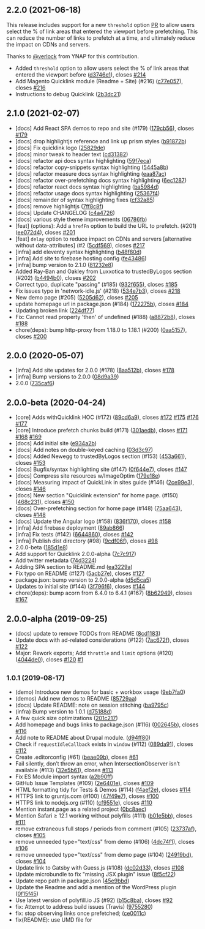 ## 2.2.0 (2021-06-18)

This release includes support for a new `threshold` option [PR](https://github.com/GoogleChromeLabs/quicklink/pull/214) to allow users select the % of link areas that entered the viewport before prefetching. This can reduce the number of links to prefetch at a time, and ultimately reduce the impact on CDNs and servers. 

Thanks to [@verlock](https://github.com/verlok) from YNAP for this contribution.

* Added `threshold` option to allow users select the % of link areas that entered the viewport before  ([d3746e1](https://github.com/GoogleChromeLabs/quicklink/commit/d3746e1)), closes [#214](https://github.com/GoogleChromeLabs/quicklink/issues/214)
* Add Magento Quicklink module (Readme + Site) (#216) ([c77e057](https://github.com/GoogleChromeLabs/quicklink/commit/c77e057)), closes [#216](https://github.com/GoogleChromeLabs/quicklink/issues/216)
* Instructions to debug Quicklink ([2b3dc21](https://github.com/GoogleChromeLabs/quicklink/commit/2b3dc21))

## 2.1.0 (2021-02-07)

* [docs] Add React SPA demos to repo and site (#179) ([179cb56](https://github.com/GoogleChromeLabs/quicklink/commit/179cb56)), closes [#179](https://github.com/GoogleChromeLabs/quicklink/issues/179)
* [docs] drop highlightjs reference and link up prism styles ([b91872b](https://github.com/GoogleChromeLabs/quicklink/commit/b91872b))
* [docs] Fix quicklink logo ([25829de](https://github.com/GoogleChromeLabs/quicklink/commit/25829de))
* [docs] minor tweak to header text ([cd31382](https://github.com/GoogleChromeLabs/quicklink/commit/cd31382))
* [docs] refactor api docs syntax highlighting ([59f7eca](https://github.com/GoogleChromeLabs/quicklink/commit/59f7eca))
* [docs] refactor copy-snippets syntax highlighting ([5445a8b](https://github.com/GoogleChromeLabs/quicklink/commit/5445a8b))
* [docs] refactor measure docs syntax highlighting ([eaa87ac](https://github.com/GoogleChromeLabs/quicklink/commit/eaa87ac))
* [docs] refactor over-prefetching docs syntax highlighting ([6ec1287](https://github.com/GoogleChromeLabs/quicklink/commit/6ec1287))
* [docs] refactor react docs syntax highlighting ([ba5984d](https://github.com/GoogleChromeLabs/quicklink/commit/ba5984d))
* [docs] refactor usage docs syntax highlighting ([25367f4](https://github.com/GoogleChromeLabs/quicklink/commit/25367f4))
* [docs] remainder of syntax highlighting fixes ([cf32a85](https://github.com/GoogleChromeLabs/quicklink/commit/cf32a85))
* [docs] remove highlightjs ([7ff8c8f](https://github.com/GoogleChromeLabs/quicklink/commit/7ff8c8f))
* [docs] Update CHANGELOG ([c4a4726](https://github.com/GoogleChromeLabs/quicklink/commit/c4a4726))
* [docs] various style theme improvements ([06786fb](https://github.com/GoogleChromeLabs/quicklink/commit/06786fb))
* [feat] (options): Add a `hrefFn` option to build the URL to prefetch. (#201) ([ee072d4](https://github.com/GoogleChromeLabs/quicklink/commit/ee072d4)), closes [#201](https://github.com/GoogleChromeLabs/quicklink/issues/201)
* [feat] `delay` option to reduce impact on CDNs and servers [alternative without data-attributes] (#2 ([5cdf569](https://github.com/GoogleChromeLabs/quicklink/commit/5cdf569)), closes [#217](https://github.com/GoogleChromeLabs/quicklink/issues/217)
* [infra] add eleventy syntax highlighting ([b48f80d](https://github.com/GoogleChromeLabs/quicklink/commit/b48f80d))
* [infra] Add site to firebase hosting config ([fe43486](https://github.com/GoogleChromeLabs/quicklink/commit/fe43486))
* [infra] bump version to 2.1.0 ([81232e8](https://github.com/GoogleChromeLabs/quicklink/commit/81232e8))
* Added Ray-Ban and Oakley from Luxxotica to trustedByLogos section (#202) ([b4494b0](https://github.com/GoogleChromeLabs/quicklink/commit/b4494b0)), closes [#202](https://github.com/GoogleChromeLabs/quicklink/issues/202)
* Correct typo, duplicate "passing" (#185) ([932f655](https://github.com/GoogleChromeLabs/quicklink/commit/932f655)), closes [#185](https://github.com/GoogleChromeLabs/quicklink/issues/185)
* Fix issues typo in 'network-idle.js' (#218) ([534e7b3](https://github.com/GoogleChromeLabs/quicklink/commit/534e7b3)), closes [#218](https://github.com/GoogleChromeLabs/quicklink/issues/218)
* New demo page (#205) ([5205d62](https://github.com/GoogleChromeLabs/quicklink/commit/5205d62)), closes [#205](https://github.com/GoogleChromeLabs/quicklink/issues/205)
* update homepage url in package.json (#184) ([172275b](https://github.com/GoogleChromeLabs/quicklink/commit/172275b)), closes [#184](https://github.com/GoogleChromeLabs/quicklink/issues/184)
* Updating broken link ([224df77](https://github.com/GoogleChromeLabs/quicklink/commit/224df77))
* Fix: Cannot read property 'then' of undefined (#188) ([a8872b8](https://github.com/GoogleChromeLabs/quicklink/commit/a8872b8)), closes [#188](https://github.com/GoogleChromeLabs/quicklink/issues/188)
* chore(deps): bump http-proxy from 1.18.0 to 1.18.1 (#200) ([0aa5157](https://github.com/GoogleChromeLabs/quicklink/commit/0aa5157)), closes [#200](https://github.com/GoogleChromeLabs/quicklink/issues/200)



## 2.0.0 (2020-05-07)

* [infra] Add site updates for 2.0.0 (#178) ([8aa512b](https://github.com/GoogleChromeLabs/quicklink/commit/8aa512b)), closes [#178](https://github.com/GoogleChromeLabs/quicklink/issues/178)
* [infra] Bump versions to 2.0.0 ([08d9a39](https://github.com/GoogleChromeLabs/quicklink/commit/08d9a39))
* 2.0.0 ([735caf6](https://github.com/GoogleChromeLabs/quicklink/commit/735caf6))



## 2.0.0-beta (2020-04-24)

* [core] Adds withQuicklink HOC (#172) ([89cd6a9](https://github.com/GoogleChromeLabs/quicklink/commit/89cd6a9)), closes [#172](https://github.com/GoogleChromeLabs/quicklink/issues/172) [#175](https://github.com/GoogleChromeLabs/quicklink/issues/175) [#176](https://github.com/GoogleChromeLabs/quicklink/issues/176) [#177](https://github.com/GoogleChromeLabs/quicklink/issues/177)
* [core] Introduce prefetch chunks build (#171) ([301aedb](https://github.com/GoogleChromeLabs/quicklink/commit/301aedb)), closes [#171](https://github.com/GoogleChromeLabs/quicklink/issues/171) [#168](https://github.com/GoogleChromeLabs/quicklink/issues/168) [#169](https://github.com/GoogleChromeLabs/quicklink/issues/169)
* [docs] Add initial site ([e934a2b](https://github.com/GoogleChromeLabs/quicklink/commit/e934a2b))
* [docs] Add notes on double-keyed caching ([03d3c97](https://github.com/GoogleChromeLabs/quicklink/commit/03d3c97))
* [docs] Added Newegg to trustedByLogos section (#153) ([453a661](https://github.com/GoogleChromeLabs/quicklink/commit/453a661)), closes [#153](https://github.com/GoogleChromeLabs/quicklink/issues/153)
* [docs] Bugfix/syntax highlighting site (#147) ([0f644e7](https://github.com/GoogleChromeLabs/quicklink/commit/0f644e7)), closes [#147](https://github.com/GoogleChromeLabs/quicklink/issues/147)
* [docs] Compress site resources w/ImageOptim ([179e18e](https://github.com/GoogleChromeLabs/quicklink/commit/179e18e))
* [docs] Measuring impact of QuickLink in sites guide (#146) ([2ce99e3](https://github.com/GoogleChromeLabs/quicklink/commit/2ce99e3)), closes [#146](https://github.com/GoogleChromeLabs/quicklink/issues/146)
* [docs] New section "Quicklink extension" for home page. (#150) ([468c231](https://github.com/GoogleChromeLabs/quicklink/commit/468c231)), closes [#150](https://github.com/GoogleChromeLabs/quicklink/issues/150)
* [docs] Over-prefetching section for home page (#148) ([75aa643](https://github.com/GoogleChromeLabs/quicklink/commit/75aa643)), closes [#148](https://github.com/GoogleChromeLabs/quicklink/issues/148)
* [docs] Update the Angular logo (#158) ([836f170](https://github.com/GoogleChromeLabs/quicklink/commit/836f170)), closes [#158](https://github.com/GoogleChromeLabs/quicklink/issues/158)
* [infra] Add firebase deployment ([89ab866](https://github.com/GoogleChromeLabs/quicklink/commit/89ab866))
* [infra] Fix tests (#142) ([6644860](https://github.com/GoogleChromeLabs/quicklink/commit/6644860)), closes [#142](https://github.com/GoogleChromeLabs/quicklink/issues/142)
* [infra] Publish dist directory (#98) ([9cdf06f](https://github.com/GoogleChromeLabs/quicklink/commit/9cdf06f)), closes [#98](https://github.com/GoogleChromeLabs/quicklink/issues/98)
* 2.0.0-beta ([185d1e8](https://github.com/GoogleChromeLabs/quicklink/commit/185d1e8))
* Add support for Quicklink 2.0.0-alpha ([7c7c917](https://github.com/GoogleChromeLabs/quicklink/commit/7c7c917))
* Add twitter metadata ([74d3224](https://github.com/GoogleChromeLabs/quicklink/commit/74d3224))
* Adding SPA section to README.md  ([ea3229a](https://github.com/GoogleChromeLabs/quicklink/commit/ea3229a))
* Fix typo on README (#127) ([5acb27e](https://github.com/GoogleChromeLabs/quicklink/commit/5acb27e)), closes [#127](https://github.com/GoogleChromeLabs/quicklink/issues/127)
* package.json: bump version to 2.0.0-alpha ([d5d5ca5](https://github.com/GoogleChromeLabs/quicklink/commit/d5d5ca5))
* Updates to initial site (#144) ([3f796f6](https://github.com/GoogleChromeLabs/quicklink/commit/3f796f6)), closes [#144](https://github.com/GoogleChromeLabs/quicklink/issues/144)
* chore(deps): bump acorn from 6.4.0 to 6.4.1 (#167) ([8b62949](https://github.com/GoogleChromeLabs/quicklink/commit/8b62949)), closes [#167](https://github.com/GoogleChromeLabs/quicklink/issues/167)



## 2.0.0-alpha (2019-09-25)

* (docs) update to remove TODOs from README ([8cd1183](https://github.com/GoogleChromeLabs/quicklink/commit/8cd1183))
* Update docs with ad-related considerations (#122) ([7ac672f](https://github.com/GoogleChromeLabs/quicklink/commit/7ac672f)), closes [#122](https://github.com/GoogleChromeLabs/quicklink/issues/122)
* Major: Rework exports; Add `throttle` and `limit` options (#120) ([4044de0](https://github.com/GoogleChromeLabs/quicklink/commit/4044de0)), closes [#120](https://github.com/GoogleChromeLabs/quicklink/issues/120) [#1](https://github.com/GoogleChromeLabs/quicklink/issues/1)



## <small>1.0.1 (2019-08-17)</small>

* (demo) Introduce new demos for basic + workbox usage ([9eb7fa0](https://github.com/GoogleChromeLabs/quicklink/commit/9eb7fa0))
* (demos) Add new demos to README ([85729aa](https://github.com/GoogleChromeLabs/quicklink/commit/85729aa))
* (docs) Update README: note on session stitching ([ba9795c](https://github.com/GoogleChromeLabs/quicklink/commit/ba9795c))
* (infra) Bump version to 1.0.1 ([d75188d](https://github.com/GoogleChromeLabs/quicklink/commit/d75188d))
* A few quick size optimizations ([201c217](https://github.com/GoogleChromeLabs/quicklink/commit/201c217))
* Add homepage and bugs links to package.json (#116) ([002645b](https://github.com/GoogleChromeLabs/quicklink/commit/002645b)), closes [#116](https://github.com/GoogleChromeLabs/quicklink/issues/116)
* Add note to README about Drupal module. ([d94ff80](https://github.com/GoogleChromeLabs/quicklink/commit/d94ff80))
* Check if `requestIdleCallback` exists in `window` (#112) ([089da91](https://github.com/GoogleChromeLabs/quicklink/commit/089da91)), closes [#112](https://github.com/GoogleChromeLabs/quicklink/issues/112)
* Create .editorconfig (#61) ([beae09b](https://github.com/GoogleChromeLabs/quicklink/commit/beae09b)), closes [#61](https://github.com/GoogleChromeLabs/quicklink/issues/61)
* Fail silently, don’t throw an error, when IntersectionObserver isn’t available (#113) ([32e5b61](https://github.com/GoogleChromeLabs/quicklink/commit/32e5b61)), closes [#113](https://github.com/GoogleChromeLabs/quicklink/issues/113)
* Fix ES Module import syntax ([a2b90ff](https://github.com/GoogleChromeLabs/quicklink/commit/a2b90ff))
* GitHub Issue Templates (#109) ([2e6401e](https://github.com/GoogleChromeLabs/quicklink/commit/2e6401e)), closes [#109](https://github.com/GoogleChromeLabs/quicklink/issues/109)
* HTML formatting tidy for Tests & Demos (#114) ([f4aef2e](https://github.com/GoogleChromeLabs/quicklink/commit/f4aef2e)), closes [#114](https://github.com/GoogleChromeLabs/quicklink/issues/114)
* HTTPS link to gruntjs.com (#100) ([47f49e7](https://github.com/GoogleChromeLabs/quicklink/commit/47f49e7)), closes [#100](https://github.com/GoogleChromeLabs/quicklink/issues/100)
* HTTPS link to nodejs.org (#110) ([cf9551e](https://github.com/GoogleChromeLabs/quicklink/commit/cf9551e)), closes [#110](https://github.com/GoogleChromeLabs/quicklink/issues/110)
* Mention instant.page as a related project ([0bc8aec](https://github.com/GoogleChromeLabs/quicklink/commit/0bc8aec))
* Mention Safari ≥ 12.1 working without polyfills (#111) ([b01e5bb](https://github.com/GoogleChromeLabs/quicklink/commit/b01e5bb)), closes [#111](https://github.com/GoogleChromeLabs/quicklink/issues/111)
* remove extraneous full stops / periods from comment (#105) ([23737af](https://github.com/GoogleChromeLabs/quicklink/commit/23737af)), closes [#105](https://github.com/GoogleChromeLabs/quicklink/issues/105)
* remove unneeded type="text/css"  from demo (#106) ([4dc74f1](https://github.com/GoogleChromeLabs/quicklink/commit/4dc74f1)), closes [#106](https://github.com/GoogleChromeLabs/quicklink/issues/106)
* remove unneeded type="text/css"  from demo page (#104) ([24919bd](https://github.com/GoogleChromeLabs/quicklink/commit/24919bd)), closes [#104](https://github.com/GoogleChromeLabs/quicklink/issues/104)
* Update link to Gatsby with Guess.js (#108) ([dc02d33](https://github.com/GoogleChromeLabs/quicklink/commit/dc02d33)), closes [#108](https://github.com/GoogleChromeLabs/quicklink/issues/108)
* Update microbundle to fix "missing JSX plugin" issue ([8f5cf22](https://github.com/GoogleChromeLabs/quicklink/commit/8f5cf22))
* Update repo path in package.json ([45e9bbd](https://github.com/GoogleChromeLabs/quicklink/commit/45e9bbd))
* Update the Readme and add a mention of the WordPress plugin ([0f15f45](https://github.com/GoogleChromeLabs/quicklink/commit/0f15f45))
* Use latest version of polyfill.io JS (#92) ([b15c8ba](https://github.com/GoogleChromeLabs/quicklink/commit/b15c8ba)), closes [#92](https://github.com/GoogleChromeLabs/quicklink/issues/92)
* fix: Attempt to address build issues (Travis) ([9755280](https://github.com/GoogleChromeLabs/quicklink/commit/9755280))
* fix: stop observing links once prefetched; ([ce0011c](https://github.com/GoogleChromeLabs/quicklink/commit/ce0011c))
* fix(README): use UMD file for <script> tags ([e735eb7](https://github.com/GoogleChromeLabs/quicklink/commit/e735eb7))
* docs(browser-support): add note for IE9-10 users (#67) ([aa40490](https://github.com/GoogleChromeLabs/quicklink/commit/aa40490)), closes [#67](https://github.com/GoogleChromeLabs/quicklink/issues/67)
* docs(README): add simplified Chinese version for README.md (#36) ([a3e0221](https://github.com/GoogleChromeLabs/quicklink/commit/a3e0221)), closes [#36](https://github.com/GoogleChromeLabs/quicklink/issues/36)
* docs(README): add URL fragments note about ignores (#52, #49) ([c28c002](https://github.com/GoogleChromeLabs/quicklink/commit/c28c002)), closes [#52](https://github.com/GoogleChromeLabs/quicklink/issues/52) [#49](https://github.com/GoogleChromeLabs/quicklink/issues/49)
* docs(README): address feedback (ignores) ([95ee730](https://github.com/GoogleChromeLabs/quicklink/commit/95ee730))
* docs(README): formatting -> recipe headings ([0073e2a](https://github.com/GoogleChromeLabs/quicklink/commit/0073e2a))
* docs(translated README): link to zh-CN MDN docs ([409cb2c](https://github.com/GoogleChromeLabs/quicklink/commit/409cb2c))
* ci: update Yarn with the recommended official commands ([1a92452](https://github.com/GoogleChromeLabs/quicklink/commit/1a92452))
* ci: use Yarn for all scripts ([4477ec6](https://github.com/GoogleChromeLabs/quicklink/commit/4477ec6))
* chore(release): add conventional-changelog-cli & changelog ([532b985](https://github.com/GoogleChromeLabs/quicklink/commit/532b985))



## 1.0.0 (2018-12-14)

* release(package.json): bump to 1.0.0 ([bd82a6c](https://github.com/GoogleChromeLabs/quicklink/commit/bd82a6c))
* infra(prefetch.mjs): add jsdoc for third-arg to prefetcher ([c5ed343](https://github.com/GoogleChromeLabs/quicklink/commit/c5ed343))
* infra(tests): fix linting for spec ([ba74f11](https://github.com/GoogleChromeLabs/quicklink/commit/ba74f11))
* docs: clarify Network Information API browser support ([ac5f7d9](https://github.com/GoogleChromeLabs/quicklink/commit/ac5f7d9))
* docs: describe “ignores” & add recipe ([26a126c](https://github.com/GoogleChromeLabs/quicklink/commit/26a126c))
* docs: describe new opts w/ recipes ([d2a7870](https://github.com/GoogleChromeLabs/quicklink/commit/d2a7870))
* docs(README.md): clarify layered support ([0025caa](https://github.com/GoogleChromeLabs/quicklink/commit/0025caa))
* test: add “ignores” suite ([b89faf0](https://github.com/GoogleChromeLabs/quicklink/commit/b89faf0))
* test: add origins & sameOrigin suites ([21f601b](https://github.com/GoogleChromeLabs/quicklink/commit/21f601b))
* fix: add "unpkg" entry ([3a0d97c](https://github.com/GoogleChromeLabs/quicklink/commit/3a0d97c))
* fix: drop `sameOrigin` but move to same origin default; ([11af301](https://github.com/GoogleChromeLabs/quicklink/commit/11af301))
* fix: remove `typeof document` check; ([c578c32](https://github.com/GoogleChromeLabs/quicklink/commit/c578c32))
* fix: rename “filter” -> “ignores” ([a1544da](https://github.com/GoogleChromeLabs/quicklink/commit/a1544da))
* fix: retain RegExp caller context ([53f5169](https://github.com/GoogleChromeLabs/quicklink/commit/53f5169))
* fix: revert `options` inlining; ([194881f](https://github.com/GoogleChromeLabs/quicklink/commit/194881f))
* feat: add “opt.origins” for inspecting before queue; ([1074d46](https://github.com/GoogleChromeLabs/quicklink/commit/1074d46))
* feat: add flexible `filter` option; ([4e64ca1](https://github.com/GoogleChromeLabs/quicklink/commit/4e64ca1))
* feat: add option to restrict same origin; ([2a31aee](https://github.com/GoogleChromeLabs/quicklink/commit/2a31aee))
* feat(index.mjs): normalize URLs being prefetched (#27) ([1da37f4](https://github.com/GoogleChromeLabs/quicklink/commit/1da37f4)), closes [#27](https://github.com/GoogleChromeLabs/quicklink/issues/27)
* add test & recipe for all origins ([ab6375a](https://github.com/GoogleChromeLabs/quicklink/commit/ab6375a))
* fixed polyfilling ([92e11ed](https://github.com/GoogleChromeLabs/quicklink/commit/92e11ed))
* new URL(...): add location.href as second parameter ([d8ed5f9](https://github.com/GoogleChromeLabs/quicklink/commit/d8ed5f9))
* tests(test-static-url-list): expand prefetch URL paths ([3027c72](https://github.com/GoogleChromeLabs/quicklink/commit/3027c72))
* golf: compress `support` helper; ([9df00ff](https://github.com/GoogleChromeLabs/quicklink/commit/9df00ff))
* golf: inline `options.priority` default; ([36cc199](https://github.com/GoogleChromeLabs/quicklink/commit/36cc199))
* golf: inline `options` defaults; ([fe5f735](https://github.com/GoogleChromeLabs/quicklink/commit/fe5f735))
* golf: inline `withCredentials` assignment; ([1c94262](https://github.com/GoogleChromeLabs/quicklink/commit/1c94262))
* golf: only use `document.head` for append; ([189984a](https://github.com/GoogleChromeLabs/quicklink/commit/189984a))
* golf: save `navigator.connection` to var; ([5f95309](https://github.com/GoogleChromeLabs/quicklink/commit/5f95309))



## <small>0.1.2 (2018-12-12)</small>

* release(package.json): bump release ([de41a3c](https://github.com/GoogleChromeLabs/quicklink/commit/de41a3c))
* Fix wrong operator precedence: negation vs 'in' ([c2864b0](https://github.com/GoogleChromeLabs/quicklink/commit/c2864b0))
* fixes #5: localize and fix network-idle-callback deps ([807e8ad](https://github.com/GoogleChromeLabs/quicklink/commit/807e8ad)), closes [#5](https://github.com/GoogleChromeLabs/quicklink/issues/5)
* docs(README.md): add demo details (for #12) ([842f92a](https://github.com/GoogleChromeLabs/quicklink/commit/842f92a)), closes [#12](https://github.com/GoogleChromeLabs/quicklink/issues/12)
* docs(README.md): minor clean-up of demo text ([4c03801](https://github.com/GoogleChromeLabs/quicklink/commit/4c03801))
* docs(readme): correct a small typo ([93814e2](https://github.com/GoogleChromeLabs/quicklink/commit/93814e2))



## <small>0.1.1 (2018-12-12)</small>

* release(package.json): bump version ([25b7cc7](https://github.com/GoogleChromeLabs/quicklink/commit/25b7cc7))
* Readme: Fix Guessjs website link ([0a32e19](https://github.com/GoogleChromeLabs/quicklink/commit/0a32e19))
* fix: amend incorrect `querySelector` call ([e330066](https://github.com/GoogleChromeLabs/quicklink/commit/e330066))



## 0.1.0 (2018-12-11)

* 0.1.0 ([a76eade](https://github.com/GoogleChromeLabs/quicklink/commit/a76eade))
* Clean up promises ([e4923ee](https://github.com/GoogleChromeLabs/quicklink/commit/e4923ee))
* feat(prefetch links scrolling into viewport) for #6 ([d1e825d](https://github.com/GoogleChromeLabs/quicklink/commit/d1e825d)), closes [#6](https://github.com/GoogleChromeLabs/quicklink/issues/6)
* fix typo~ ([0c791bf](https://github.com/GoogleChromeLabs/quicklink/commit/0c791bf))
* Improve basic demo ([04fa0d0](https://github.com/GoogleChromeLabs/quicklink/commit/04fa0d0))
* infra(lint-fixes) for index and prefetch ([c8c47f8](https://github.com/GoogleChromeLabs/quicklink/commit/c8c47f8))
* Make it proper IUU ([e6ffca9](https://github.com/GoogleChromeLabs/quicklink/commit/e6ffca9))
* Revert logic changes, but keep refactors ([a9d2216](https://github.com/GoogleChromeLabs/quicklink/commit/a9d2216))
* revert multi-if statement ([cbe616a](https://github.com/GoogleChromeLabs/quicklink/commit/cbe616a))
* docs(CONTRIBUTING.md): add contribution guidelines ([4a3da7b](https://github.com/GoogleChromeLabs/quicklink/commit/4a3da7b))
* docs(README): add link to gatsby guess plugin + prefetch notes ([d67a31a](https://github.com/GoogleChromeLabs/quicklink/commit/d67a31a))
* docs(README): add logo and badges ([ec2b87c](https://github.com/GoogleChromeLabs/quicklink/commit/ec2b87c))
* docs(README): changes for new boolean priority ([7ba57a6](https://github.com/GoogleChromeLabs/quicklink/commit/7ba57a6))
* docs(README): fix references to GoogleChomeLabs ([9056abe](https://github.com/GoogleChromeLabs/quicklink/commit/9056abe))
* docs(README): minor tweaks ([2c04988](https://github.com/GoogleChromeLabs/quicklink/commit/2c04988))
* release(package.json): bump due to priority now being Boolean ([d3c3806](https://github.com/GoogleChromeLabs/quicklink/commit/d3c3806))
* release(package.json): bump version ([5064745](https://github.com/GoogleChromeLabs/quicklink/commit/5064745))
* infra(eslint): bump to ecma 9 ([6336333](https://github.com/GoogleChromeLabs/quicklink/commit/6336333))
* infra(linting): fix linting issues from #15 ([e6c90d8](https://github.com/GoogleChromeLabs/quicklink/commit/e6c90d8)), closes [#15](https://github.com/GoogleChromeLabs/quicklink/issues/15)
* infra(tests): add test for links scrolled into viewport ([7b7e5ff](https://github.com/GoogleChromeLabs/quicklink/commit/7b7e5ff))
* infra(tests): minor rename ([62b60cd](https://github.com/GoogleChromeLabs/quicklink/commit/62b60cd))
* infra(travis): attempt to fix server perms ([fdbabff](https://github.com/GoogleChromeLabs/quicklink/commit/fdbabff))
* infra(travis): config for tests ([2f0631b](https://github.com/GoogleChromeLabs/quicklink/commit/2f0631b))
* infra(travis): revert ports ([972eacc](https://github.com/GoogleChromeLabs/quicklink/commit/972eacc))
* fix: match long ternary style ([06a9a0a](https://github.com/GoogleChromeLabs/quicklink/commit/06a9a0a))
* fix: move puppeteer to devdeps ([d98cec8](https://github.com/GoogleChromeLabs/quicklink/commit/d98cec8))
* golf: assert against `Map.get` existence; ([2cd1daf](https://github.com/GoogleChromeLabs/quicklink/commit/2cd1daf))
* golf: combine `nav.connection` if-statements; ([34e9718](https://github.com/GoogleChromeLabs/quicklink/commit/34e9718))
* golf: hoist shared “prefetcher” helper; ([2a5f63b](https://github.com/GoogleChromeLabs/quicklink/commit/2a5f63b))
* golf: inline `isIntersecting` filter; ([1037e38](https://github.com/GoogleChromeLabs/quicklink/commit/1037e38))
* golf: observe link & update Map in same loop; ([47b370d](https://github.com/GoogleChromeLabs/quicklink/commit/47b370d))
* golf: remove `return` within observer; ([0e569a3](https://github.com/GoogleChromeLabs/quicklink/commit/0e569a3))
* golf: remove duplicate `typeof document` check; ([1662c0c](https://github.com/GoogleChromeLabs/quicklink/commit/1662c0c))
* golf: skip `setAttribute` & assign directly; ([f7cb14e](https://github.com/GoogleChromeLabs/quicklink/commit/f7cb14e))
* golf: use `Array.from` to gather URL values; ([5def7dd](https://github.com/GoogleChromeLabs/quicklink/commit/5def7dd))
* golf: use `doc.head` & `doc.querySelector`; ([53b7d15](https://github.com/GoogleChromeLabs/quicklink/commit/53b7d15))
* golf: use Object.assign for defaults; ([11c4369](https://github.com/GoogleChromeLabs/quicklink/commit/11c4369))
* golf: use Promise instead of AsyncFunction; ([84a0468](https://github.com/GoogleChromeLabs/quicklink/commit/84a0468))
* golf: use Set & share `prefetch` caller; ([d221c51](https://github.com/GoogleChromeLabs/quicklink/commit/d221c51))
* golf: use ternary within prefetch functions; ([be441dc](https://github.com/GoogleChromeLabs/quicklink/commit/be441dc))
* golf(breaking): use Boolean for `priority` option; ([e478a47](https://github.com/GoogleChromeLabs/quicklink/commit/e478a47))



## <small>0.0.3 (2018-12-05)</small>

* release(package.json) bump to 0.0.3 ([2d46f53](https://github.com/GoogleChromeLabs/quicklink/commit/2d46f53))
* Docs(README): add browser support and typo fix ([d2e18ad](https://github.com/GoogleChromeLabs/quicklink/commit/d2e18ad))
* Docs(README): minor revisions (why, support, projects) ([59d23d4](https://github.com/GoogleChromeLabs/quicklink/commit/59d23d4))
* docs(prefetch): add missing jsdoc comments ([cada9d4](https://github.com/GoogleChromeLabs/quicklink/commit/cada9d4))
* docs(README.md): link to APIs used ([a9af442](https://github.com/GoogleChromeLabs/quicklink/commit/a9af442))
* docs(README): add note about timeoutFn ([46b0874](https://github.com/GoogleChromeLabs/quicklink/commit/46b0874))
* docs(README): add notes on unpkg and initializing ([3609ac9](https://github.com/GoogleChromeLabs/quicklink/commit/3609ac9))
* docs(README): add why and related projects. ([8799aca](https://github.com/GoogleChromeLabs/quicklink/commit/8799aca))
* docs(README): further revisions to browser support ([2e49f1f](https://github.com/GoogleChromeLabs/quicklink/commit/2e49f1f))
* refactor(index.mjs): fix timeoutFn fallbacks ([bfa8917](https://github.com/GoogleChromeLabs/quicklink/commit/bfa8917))
* feat(bundlesize): add initial setup ([61012b4](https://github.com/GoogleChromeLabs/quicklink/commit/61012b4))
* demos(basic.html): add simplest usage demo ([e51781b](https://github.com/GoogleChromeLabs/quicklink/commit/e51781b))
* demos(network-idle): add network-idle-callback demo ([d4ae22d](https://github.com/GoogleChromeLabs/quicklink/commit/d4ae22d))
* core(index.mjs): add support for timeoutFn ([524b72e](https://github.com/GoogleChromeLabs/quicklink/commit/524b72e))
* infra(package.json): server->start, add demos to linting ([783a1b5](https://github.com/GoogleChromeLabs/quicklink/commit/783a1b5))



## <small>0.0.2 (2018-11-27)</small>

* 0.0.1 ([cddf434](https://github.com/GoogleChromeLabs/quicklink/commit/cddf434))
* 0.0.2 ([eb5c15e](https://github.com/GoogleChromeLabs/quicklink/commit/eb5c15e))
* Drop private ([fadf8b3](https://github.com/GoogleChromeLabs/quicklink/commit/fadf8b3))
* fix test typos ([f3f3f9b](https://github.com/GoogleChromeLabs/quicklink/commit/f3f3f9b))
* release(pkg.json): bump ([200d528](https://github.com/GoogleChromeLabs/quicklink/commit/200d528))
* tests(bootstrap): extend timeout to 20000 ([e5bf3f3](https://github.com/GoogleChromeLabs/quicklink/commit/e5bf3f3))
* docs(README): add API, polyfills, expand recipes ([9205c20](https://github.com/GoogleChromeLabs/quicklink/commit/9205c20))
* docs(README): add installation instructions, some better jobs. ([b2ffa41](https://github.com/GoogleChromeLabs/quicklink/commit/b2ffa41))
* docs(README): fix typo ([43306cf](https://github.com/GoogleChromeLabs/quicklink/commit/43306cf))
* docs(README): minor tweaks. ([baa9ec0](https://github.com/GoogleChromeLabs/quicklink/commit/baa9ec0))
* feat(index.mjs): add support for rIC timeout customisation ([18bea81](https://github.com/GoogleChromeLabs/quicklink/commit/18bea81))
* feat(tests refactoring): add mocha, chai tests with puppeteer ([d0b8911](https://github.com/GoogleChromeLabs/quicklink/commit/d0b8911))
* feat(tests): add initial testing ([fd81b71](https://github.com/GoogleChromeLabs/quicklink/commit/fd81b71))
* feat(tests): improve test coverage ([3ee52bd](https://github.com/GoogleChromeLabs/quicklink/commit/3ee52bd))
* feat(tests): move /demo to tests directory ([9d8ff74](https://github.com/GoogleChromeLabs/quicklink/commit/9d8ff74))



## <small>0.0.1 (2018-11-24)</small>

* (tidy) clean-up demo directory ([dc6bc58](https://github.com/GoogleChromeLabs/quicklink/commit/dc6bc58))
* (tidy) index.mjs: JSDoc comments ([e0d0afe](https://github.com/GoogleChromeLabs/quicklink/commit/e0d0afe))
* 0.0.1 ([9ad703b](https://github.com/GoogleChromeLabs/quicklink/commit/9ad703b))
* Add babelrc and travis configuration ([d417c9c](https://github.com/GoogleChromeLabs/quicklink/commit/d417c9c))
* Add demo directory ([67784f7](https://github.com/GoogleChromeLabs/quicklink/commit/67784f7))
* Add dist to gitignore ([3eb7f8c](https://github.com/GoogleChromeLabs/quicklink/commit/3eb7f8c))
* Add handling for effectiveconnectiontype ([47dbaf5](https://github.com/GoogleChromeLabs/quicklink/commit/47dbaf5))
* Add microbundle and configuration to package ([6571ff0](https://github.com/GoogleChromeLabs/quicklink/commit/6571ff0))
* Add package.json ([fd6149b](https://github.com/GoogleChromeLabs/quicklink/commit/fd6149b))
* Add saveData handling ([32902a7](https://github.com/GoogleChromeLabs/quicklink/commit/32902a7))
* Adds index: initial implementation ([ce0aa40](https://github.com/GoogleChromeLabs/quicklink/commit/ce0aa40))
* Clean-up source ([ecbd70f](https://github.com/GoogleChromeLabs/quicklink/commit/ecbd70f))
* clean(index, prefetch): move connection logic to prefetcher ([a7cafa4](https://github.com/GoogleChromeLabs/quicklink/commit/a7cafa4))
* clean(index.mjs, prefetch.mjs) move prefetching logic to one place ([6e5d9fb](https://github.com/GoogleChromeLabs/quicklink/commit/6e5d9fb))
* clean(src/index.mjs, src/prefetch.mjs): further reshuffling ([9fe6036](https://github.com/GoogleChromeLabs/quicklink/commit/9fe6036))
* docs(pkg, README): more tweaks. ([c1e66c5](https://github.com/GoogleChromeLabs/quicklink/commit/c1e66c5))
* feat(index, prefetch) Add support for higher prio fetches ([c4fb77a](https://github.com/GoogleChromeLabs/quicklink/commit/c4fb77a))
* fix(demo/index.html): Reference UMD build ([6e7a838](https://github.com/GoogleChromeLabs/quicklink/commit/6e7a838))
* Initial commit ([869ce69](https://github.com/GoogleChromeLabs/quicklink/commit/869ce69))
* Lots of ESLint fixes ([5d0af3d](https://github.com/GoogleChromeLabs/quicklink/commit/5d0af3d))
* minor(index, prefetch): renaming ([2c03bba](https://github.com/GoogleChromeLabs/quicklink/commit/2c03bba))
* tidy(demo/index.html): drop unused script reference ([4aecc0f](https://github.com/GoogleChromeLabs/quicklink/commit/4aecc0f))
* docs(package.json): get consistent with description ([c2f00ed](https://github.com/GoogleChromeLabs/quicklink/commit/c2f00ed))
* docs(README): add how it works, usage and recipes. ([0a26a65](https://github.com/GoogleChromeLabs/quicklink/commit/0a26a65))
* fix(src): Add license headers ([adf645e](https://github.com/GoogleChromeLabs/quicklink/commit/adf645e))



